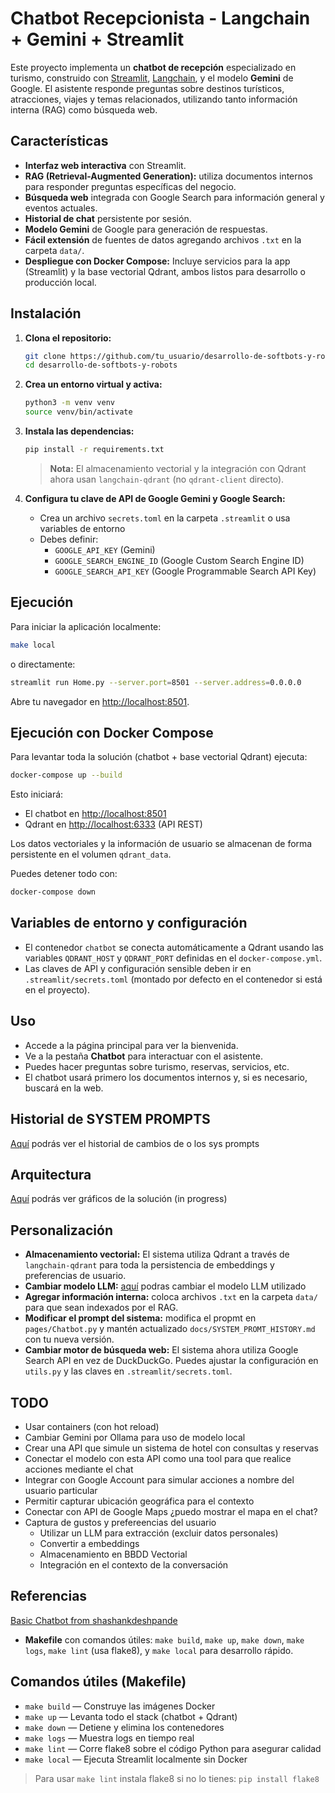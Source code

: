 # Chatbot Recepcionista - Langchain + Gemini + Streamlit

Este proyecto implementa un **chatbot de recepción** especializado en turismo, construido con [Streamlit](https://streamlit.io/), [Langchain](https://python.langchain.com/), y el modelo **Gemini** de Google. El asistente responde preguntas sobre destinos turísticos, atracciones, viajes y temas relacionados, utilizando tanto información interna (RAG) como búsqueda web.

## Características

- **Interfaz web interactiva** con Streamlit.
- **RAG (Retrieval-Augmented Generation):** utiliza documentos internos para responder preguntas específicas del negocio.
- **Búsqueda web** integrada con Google Search para información general y eventos actuales.
- **Historial de chat** persistente por sesión.
- **Modelo Gemini** de Google para generación de respuestas.
- **Fácil extensión** de fuentes de datos agregando archivos `.txt` en la carpeta `data/`.
- **Despliegue con Docker Compose:** Incluye servicios para la app (Streamlit) y la base vectorial Qdrant, ambos listos para desarrollo o producción local.

## Instalación

1. **Clona el repositorio:**
   ```sh
   git clone https://github.com/tu_usuario/desarrollo-de-softbots-y-robots.git
   cd desarrollo-de-softbots-y-robots
   ```

2. **Crea un entorno virtual y activa:**
   ```sh
   python3 -m venv venv
   source venv/bin/activate
   ```

3. **Instala las dependencias:**
   ```sh
   pip install -r requirements.txt
   ```

   > **Nota:** El almacenamiento vectorial y la integración con Qdrant ahora usan `langchain-qdrant` (no `qdrant-client` directo).

4. **Configura tu clave de API de Google Gemini y Google Search:**
   - Crea un archivo `secrets.toml` en la carpeta `.streamlit` o usa variables de entorno
   - Debes definir:
     - `GOOGLE_API_KEY` (Gemini)
     - `GOOGLE_SEARCH_ENGINE_ID` (Google Custom Search Engine ID)
     - `GOOGLE_SEARCH_API_KEY` (Google Programmable Search API Key)

## Ejecución

Para iniciar la aplicación localmente:

```sh
make local
```
o directamente:
```sh
streamlit run Home.py --server.port=8501 --server.address=0.0.0.0
```

Abre tu navegador en [http://localhost:8501](http://localhost:8501).

## Ejecución con Docker Compose

Para levantar toda la solución (chatbot + base vectorial Qdrant) ejecuta:

```sh
docker-compose up --build
```

Esto iniciará:
- El chatbot en [http://localhost:8501](http://localhost:8501)
- Qdrant en [http://localhost:6333](http://localhost:6333) (API REST)

Los datos vectoriales y la información de usuario se almacenan de forma persistente en el volumen `qdrant_data`.

Puedes detener todo con:
```sh
docker-compose down
```

## Variables de entorno y configuración

- El contenedor `chatbot` se conecta automáticamente a Qdrant usando las variables `QDRANT_HOST` y `QDRANT_PORT` definidas en el `docker-compose.yml`.
- Las claves de API y configuración sensible deben ir en `.streamlit/secrets.toml` (montado por defecto en el contenedor si está en el proyecto).

## Uso

- Accede a la página principal para ver la bienvenida.
- Ve a la pestaña **Chatbot** para interactuar con el asistente.
- Puedes hacer preguntas sobre turismo, reservas, servicios, etc.
- El chatbot usará primero los documentos internos y, si es necesario, buscará en la web.

## Historial de SYSTEM PROMPTS

[Aquí](./docs/SYSTEM_PROMT_HISTORY.md) podrás ver el historial de cambios de o los sys prompts

## Arquitectura

[Aquí](./docs/ARCH.md) podrás ver gráficos de la solución (in progress)

## Personalización

- **Almacenamiento vectorial:** El sistema utiliza Qdrant a través de `langchain-qdrant` para toda la persistencia de embeddings y preferencias de usuario.
- **Cambiar modelo LLM:** [aquí](./utils.py#15) podras cambiar el modelo LLM utilizado
- **Agregar información interna:** coloca archivos `.txt` en la carpeta `data/` para que sean indexados por el RAG.
- **Modificar el prompt del sistema:**  modifica el propmt en `pages/Chatbot.py` y mantén actualizado `docs/SYSTEM_PROMT_HISTORY.md` con tu nueva versión.
- **Cambiar motor de búsqueda web:** El sistema ahora utiliza Google Search API en vez de DuckDuckGo. Puedes ajustar la configuración en `utils.py` y las claves en `.streamlit/secrets.toml`.

## TODO

- Usar containers (con hot reload)
- Cambiar Gemini por Ollama para uso de modelo local
- Crear una API que simule un sistema de hotel con consultas y reservas
- Conectar el modelo con esta API como una tool para que realice acciones mediante el chat
- Integrar con Google Account para simular acciones a nombre del usuario particular
- Permitir capturar ubicación geográfica para el contexto
- Conectar con API de Google Maps ¿puedo mostrar el mapa en el chat?
- Captura de gustos y prefereencias del usuario
  - Utilizar un LLM para extracción (excluir datos personales)
  - Convertir a embeddings
  - Almacenamiento en BBDD Vectorial
  - Integración en el contexto de la conversación

## Referencias

[Basic Chatbot from shashankdeshpande](https://github.com/shashankdeshpande/langchain-chatbot/blob/master/pages/1_%F0%9F%92%AC_basic_chatbot.py)

- **Makefile** con comandos útiles: `make build`, `make up`, `make down`, `make logs`, `make lint` (usa flake8), y `make local` para desarrollo rápido.

## Comandos útiles (Makefile)

- `make build`   — Construye las imágenes Docker
- `make up`      — Levanta todo el stack (chatbot + Qdrant)
- `make down`    — Detiene y elimina los contenedores
- `make logs`    — Muestra logs en tiempo real
- `make lint`    — Corre flake8 sobre el código Python para asegurar calidad
- `make local`   — Ejecuta Streamlit localmente sin Docker

> Para usar `make lint` instala flake8 si no lo tienes: `pip install flake8`
